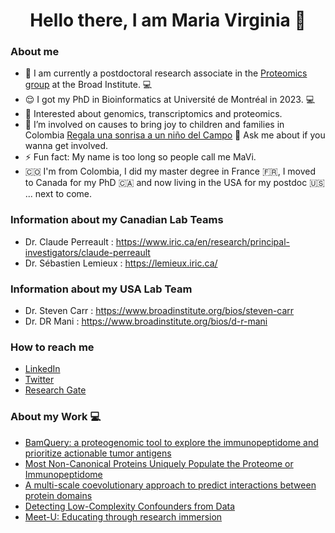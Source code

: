 <h1 align="center">Hello there, I am Maria Virginia 👋</h1>

### About me

- 🔭 I am currently a postdoctoral research associate in the <a href='[https://www.facebook.com/groups/372788092798576](https://www.broadinstitute.org/proteomics/proteomics-team)'>Proteomics group</a> at the Broad Institute. 💻
- :relieved: I got my PhD in Bioinformatics at Université de Montréal in 2023. 💻
- 🌱 Interested about genomics, transcriptomics and proteomics. 
- 👯 I’m involved on causes to bring joy to children and families in Colombia <a href='https://www.facebook.com/groups/372788092798576'>Regala una sonrisa a un niño del Campo</a> 💬 Ask me about if you wanna get involved.
- ⚡ Fun fact: My name is too long so people call me MaVi.
- 🇨🇴 I'm from Colombia, I did my master degree in France 🇫🇷, I moved to Canada for my PhD 🇨🇦 and now living in the USA for my postdoc :us: ... next to come.

### Information about my Canadian Lab Teams

- Dr. Claude Perreault : https://www.iric.ca/en/research/principal-investigators/claude-perreault
- Dr. Sébastien Lemieux : https://lemieux.iric.ca/

### Information about my USA Lab Team

- Dr. Steven Carr : https://www.broadinstitute.org/bios/steven-carr
- Dr. DR Mani : https://www.broadinstitute.org/bios/d-r-mani

### How to reach me

- <a href='https://www.linkedin.com/in/maria-virginia-ruiz-cuevas/'>LinkedIn</a>
- <a href='https://twitter.com/MariaVPetite'>Twitter</a>
- <a href='https://www.researchgate.net/profile/Maria_Ruiz_Cuevas'>Research Gate</a> 

### About my Work 💻

- <a href='https://genomebiology.biomedcentral.com/articles/10.1186/s13059-023-03029-1'>BamQuery: a proteogenomic tool to explore the immunopeptidome and prioritize actionable tumor antigens</a>
- <a href='https://pubmed.ncbi.nlm.nih.gov/33691108/'>Most Non-Canonical Proteins Uniquely Populate the Proteome or Immunopeptidome</a>
- <a href='https://journals.plos.org/ploscompbiol/article?id=10.1371/journal.pcbi.1006891'>A multi-scale coevolutionary approach to predict interactions between protein domains</a>
- <a href='https://hal.archives-ouvertes.fr/hal-01858403/'>Detecting Low-Complexity Confounders from Data</a>
- <a href='https://journals.plos.org/ploscompbiol/article?id=10.1371/journal.pcbi.1005992'>Meet-U: Educating through research immersion</a>



<!--
**VirginieR/VirginieR** is a ✨ _special_ ✨ repository because its `README.md` (this file) appears on your GitHub profile.

### About me

- 🔭 I’m currently working on ...
- 🌱 I’m currently learning ...
- 👯 I’m looking to collaborate on ...
- 🤔 I’m looking for help with ...
- 💬 Ask me about ...
- 📫 How to reach me: ...
- 😄 Pronouns: ...
- ⚡ Fun fact: ...
-->
